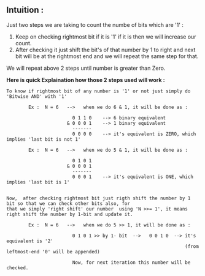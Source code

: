 ## Intuition : 

Just two steps we are taking to count the numbe of bits which are '1' :
1. Keep on checking rightmost bit if it is '1' if it is then we will increase our count.
2. After checking it just shift the bit's of that number by 1 to right and next bit will be at the rightmost end and
    we will repeat the same step for that. 

We will repeat above 2 steps until number is greater than Zero.

**Here is quick Explaination how those 2 steps used will work :**
``` 
To know if rightmost bit of any number is '1' or not just simply do 'Bitwise AND' with '1'
                           
        Ex :  N = 6   -->   when we do 6 & 1, it will be done as :

                        0 1 1 0    --> 6 binary equivalent
                      & 0 0 0 1    --> 1 binary equivalent
                        -------
                        0 0 0 0    --> it's equivalent is ZERO, which implies 'last bit is not 1'

        Ex :  N = 6   -->   when we do 5 & 1, it will be done as : 

                        0 1 0 1
                      & 0 0 0 1
                        -------
                        0 0 0 1    --> it's equivalent is ONE, which implies 'last bit is 1' 
                                                                        

Now,  after checking rightmost bit just rigth shift the number by 1 bit so that we can check other bits also, for
that we simply 'right shift' our number  using 'N >>= 1', it means right shift the number by 1-bit and update it.

        Ex :  N = 6   -->   when we do 5 >> 1, it will be done as : 

                        0 1 0 1 >> by 1- bit  -->   0 0 1 0  --> it's equivalent is '2'
                                                                 (from leftmost-end '0' will be appended) 
                                                                                                                    
                        Now, for next iteration this number will be checked.
```